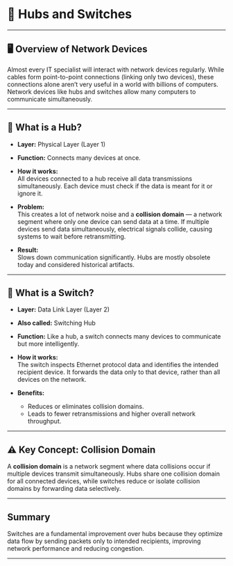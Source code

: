 # 🔄 Hubs and Switches

---

## 🖥️ Overview of Network Devices

Almost every IT specialist will interact with network devices regularly. While cables form point-to-point connections (linking only two devices), these connections alone aren’t very useful in a world with billions of computers. Network devices like hubs and switches allow many computers to communicate simultaneously.

---

## 🔸 What is a Hub?

- **Layer:** Physical Layer (Layer 1)  
- **Function:** Connects many devices at once.  
- **How it works:**  
  All devices connected to a hub receive all data transmissions simultaneously. Each device must check if the data is meant for it or ignore it.  
  
- **Problem:**  
  This creates a lot of network noise and a **collision domain** — a network segment where only one device can send data at a time. If multiple devices send data simultaneously, electrical signals collide, causing systems to wait before retransmitting.  
  
- **Result:**  
  Slows down communication significantly. Hubs are mostly obsolete today and considered historical artifacts.

---

## 🔹 What is a Switch?

- **Layer:** Data Link Layer (Layer 2)  
- **Also called:** Switching Hub  
  
- **Function:** Like a hub, a switch connects many devices to communicate but more intelligently.  
  
- **How it works:**  
  The switch inspects Ethernet protocol data and identifies the intended recipient device. It forwards the data only to that device, rather than all devices on the network.  
  
- **Benefits:**  
  - Reduces or eliminates collision domains.  
  - Leads to fewer retransmissions and higher overall network throughput.

---

## ⚠️ Key Concept: Collision Domain

A **collision domain** is a network segment where data collisions occur if multiple devices transmit simultaneously. Hubs share one collision domain for all connected devices, while switches reduce or isolate collision domains by forwarding data selectively.

---

## Summary

Switches are a fundamental improvement over hubs because they optimize data flow by sending packets only to intended recipients, improving network performance and reducing congestion.

---

